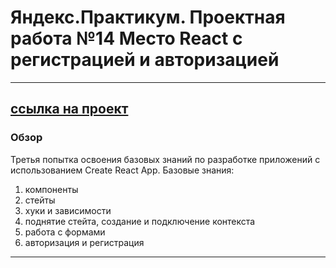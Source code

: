 # Яндекс.Практикум. Проектная работа №14 Место React c регистрацией и авторизацией

------------------------------
[ссылка на проект](https://olgai.students.nomoredomains.rocks)
------------------------------
### Обзор

Третья попытка освоения базовых знаний  по разработке приложений  с использованием  Create React App.
Базовые знания:
1. компоненты 
2. стейты
3. хуки и зависимости
4. поднятие стейта, создание и подключение контекста
5. работа с формами
6. авторизация и регистрация
-----------------------------------------------
